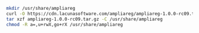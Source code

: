 ﻿```sh
mkdir /usr/share/ampliareg
curl -O https://cdn.lacunasoftware.com/ampliareg/ampliareg-1.0.0-rc09.tar.gz
tar xzf ampliareg-1.0.0-rc09.tar.gz -C /usr/share/ampliareg
chmod -R a=,u+rwX,go+rX /usr/share/ampliareg
```
